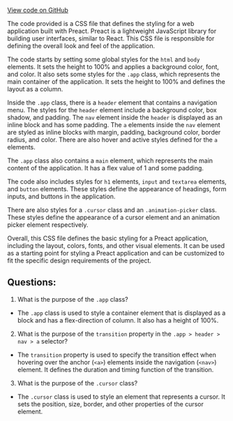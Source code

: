 [View code on GitHub](https://github.com/preactjs/preact/demo/style.scss)

The code provided is a CSS file that defines the styling for a web application built with Preact. Preact is a lightweight JavaScript library for building user interfaces, similar to React. This CSS file is responsible for defining the overall look and feel of the application.

The code starts by setting some global styles for the `html` and `body` elements. It sets the height to 100% and applies a background color, font, and color. It also sets some styles for the `.app` class, which represents the main container of the application. It sets the height to 100% and defines the layout as a column.

Inside the `.app` class, there is a `header` element that contains a navigation menu. The styles for the `header` element include a background color, box shadow, and padding. The `nav` element inside the `header` is displayed as an inline block and has some padding. The `a` elements inside the `nav` element are styled as inline blocks with margin, padding, background color, border radius, and color. There are also hover and active styles defined for the `a` elements.

The `.app` class also contains a `main` element, which represents the main content of the application. It has a flex value of 1 and some padding.

The code also includes styles for `h1` elements, `input` and `textarea` elements, and `button` elements. These styles define the appearance of headings, form inputs, and buttons in the application.

There are also styles for a `.cursor` class and an `.animation-picker` class. These styles define the appearance of a cursor element and an animation picker element respectively.

Overall, this CSS file defines the basic styling for a Preact application, including the layout, colors, fonts, and other visual elements. It can be used as a starting point for styling a Preact application and can be customized to fit the specific design requirements of the project.
## Questions: 
 1. What is the purpose of the `.app` class?
- The `.app` class is used to style a container element that is displayed as a block and has a flex-direction of column. It also has a height of 100%.

2. What is the purpose of the `transition` property in the `.app > header > nav > a` selector?
- The `transition` property is used to specify the transition effect when hovering over the anchor (`<a>`) elements inside the navigation (`<nav>`) element. It defines the duration and timing function of the transition.

3. What is the purpose of the `.cursor` class?
- The `.cursor` class is used to style an element that represents a cursor. It sets the position, size, border, and other properties of the cursor element.